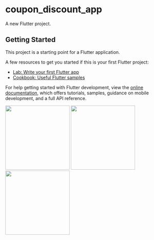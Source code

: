 # coupon_discount_app

A new Flutter project.

## Getting Started

This project is a starting point for a Flutter application.

A few resources to get you started if this is your first Flutter project:

- [Lab: Write your first Flutter app](https://docs.flutter.dev/get-started/codelab)
- [Cookbook: Useful Flutter samples](https://docs.flutter.dev/cookbook)

For help getting started with Flutter development, view the
[online documentation](https://docs.flutter.dev/), which offers tutorials,
samples, guidance on mobile development, and a full API reference.


<img src="https://github.com/Nency-Shekhaliya/coupon_discount_app/assets/123537483/817258b6-8404-4399-a191-012f7d07f4d9"  width="200px">



<img src="https://github.com/Nency-Shekhaliya/coupon_discount_app/assets/123537483/4b4dd987-930f-4cfc-b43c-d8027df527bc"  width="200px">

<img src="https://github.com/Nency-Shekhaliya/coupon_discount_app/assets/123537483/dc08fa91-6c4e-46b3-86ce-2bd04d16783e"  width="200px">
